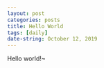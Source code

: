 ```yaml
---
layout: post
categories: posts
title: Hello World
tags: [daily]
date-string: October 12, 2019
---
```


Hello world!~